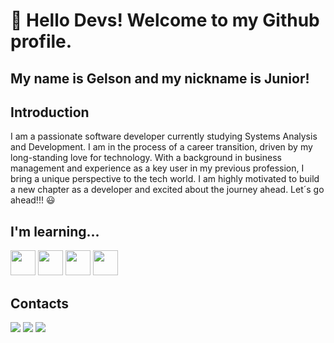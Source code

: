 
<!---
JuniorTechSystem/JuniorTechSystem is a ✨ special ✨ repository because its `README.md` (this file) appears on your GitHub profile.
You can click the Preview link to take a look at your changes.
--->
# 👋 Hello Devs! Welcome to my Github profile.
## My name is Gelson and my nickname is Junior!

## Introduction
 I am a passionate software developer currently studying Systems Analysis and Development. I am in the process of a career transition, driven by my long-standing love for technology. With a background in business management and experience as a key user in my previous profession, I bring a unique perspective to the tech world. I am highly motivated to build a new chapter as a developer and excited about the journey ahead. Let´s go ahead!!! :smiley:

## I'm learning...
 <img src="https://cdn.jsdelivr.net/gh/devicons/devicon@latest/icons/java/java-original-wordmark.svg"  width="40" height="40"/> <img src="https://cdn.jsdelivr.net/gh/devicons/devicon@latest/icons/javascript/javascript-original.svg" width="40" height="40"/> <img src="https://cdn.jsdelivr.net/gh/devicons/devicon@latest/icons/python/python-original-wordmark.svg" width="40" height="40"/> <img src="https://cdn.jsdelivr.net/gh/devicons/devicon@latest/icons/github/github-original-wordmark.svg" width="40" height="40"/>

                   
 
          
          

## Contacts
<div>
<a href="https://instagram.com/jrbortolanza" target="_blank"><img loading="lazy" src="https://img.shields.io/badge/-Instagram-%23E4405F?style=for-the-badge&logo=instagram&logoColor=white" target="_blank"></a>
<a href = "gbortolanzajr@gmail.com"><img loading="lazy" src="https://img.shields.io/badge/Gmail-D14836?style=for-the-badge&logo=gmail&logoColor=white" target="_blank"></a>
<a href="https://www.linkedin.com/in/juniorbortolanza/" target="_blank"><img loading="lazy" src="https://img.shields.io/badge/-LinkedIn-%230077B5?style=for-the-badge&logo=linkedin&logoColor=white" target="_blank"></a>   
</div>
